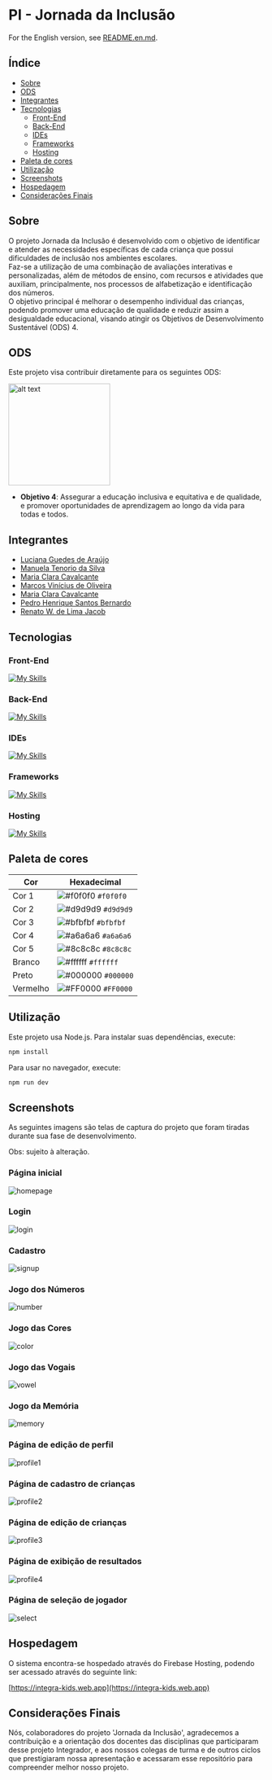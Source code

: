 # PI - Jornada da Inclusão

For the English version, see [README.en.md](README.en.md).

## Índice
- [Sobre](#sobre)
- [ODS](#ods)
- [Integrantes](#integrantes)
- [Tecnologias](#tecnologias)
  - [Front-End](#front-end)
  - [Back-End](#back-end)
  - [IDEs](#ides)
  - [Frameworks](#frameworks)
  - [Hosting](#hosting)
- [Paleta de cores](#paleta-de-cores)
- [Utilização](#utilização)
- [Screenshots](#screenshots)
- [Hospedagem](#hospedagem)
- [Considerações Finais](#considerações-finais)

## Sobre

O projeto Jornada da Inclusão é desenvolvido com o objetivo de identificar e atender as necessidades específicas de cada criança que possui dificuldades de inclusão nos ambientes escolares.  
Faz-se a utilização de uma combinação de avaliações interativas e personalizadas, além de métodos de ensino, com recursos e atividades que auxiliam, principalmente, nos processos de alfabetização e identificação dos números.  
O objetivo principal é melhorar o desempenho individual das crianças, podendo promover uma educação de qualidade e reduzir assim a desigualdade educacional, visando atingir os Objetivos de Desenvolvimento Sustentável (ODS) 4.

## ODS

Este projeto visa contribuir diretamente para os seguintes ODS:

<a href="https://brasil.un.org/pt-br/sdgs/4" target="_blank">
    <img src="https://brasil.un.org/profiles/undg_country/themes/custom/undg/images/SDGs/pt-br/SDG-4.svg" alt="alt text" width="200" style="margin-right: 10px;">
</a>

- **Objetivo 4**: Assegurar a educação inclusiva e equitativa e de qualidade, e promover oportunidades de aprendizagem ao longo da vida para todas e todos.

## Integrantes
- [Luciana Guedes de Araújo](https://github.com/Luciana-Guedes-de-Araujo) 
- [Manuela Tenorio da Silva](https://github.com/ManuelaTenorio)
- [Maria Clara Cavalcante](https://github.com/MariaClara)
- [Marcos Vinícius de Oliveira](https://github.com/ViniMarkos283)
- [Maria Clara Cavalcante](https://github.com/ClaraCavalcant-One)
- [Pedro Henrique Santos Bernardo](https://github.com/Pedro-HSB)
- [Renato W. de Lima Jacob](https://github.com/renatowljacob)

## Tecnologias

### Front-End

[![My Skills](https://skillicons.dev/icons?i=html,css,js,ts,react,vite&perline=3)](https://skillicons.dev)

### Back-End

[![My Skills](https://skillicons.dev/icons?i=java,spring,postgresql&perline=3)](https://skillicons.dev)

### IDEs

[![My Skills](https://skillicons.dev/icons?i=vscode,neovim,idea&perline=3)](https://skillicons.dev) 

### Frameworks

[![My Skills](https://skillicons.dev/icons?i=spring&perline=3)](https://skillicons.dev)

### Hosting

[![My Skills](https://skillicons.dev/icons?i=firebase&perline=3)](https://skillicons.dev)

## Paleta de cores

| Cor        | Hexadecimal                                                |
|------------|------------------------------------------------------------|
| Cor 1     | ![#f0f0f0](https://via.placeholder.com/10/f0f0f0?text=+) `#f0f0f0` |
| Cor 2     | ![#d9d9d9](https://via.placeholder.com/10/d9d9d9?text=+) `#d9d9d9` |
| Cor 3     | ![#bfbfbf](https://via.placeholder.com/10/bfbfbf?text=+) `#bfbfbf` |
| Cor 4     | ![#a6a6a6](https://via.placeholder.com/10/a6a6a6?text=+) `#a6a6a6` |
| Cor 5     | ![#8c8c8c](https://via.placeholder.com/10/8c8c8c?text=+) `#8c8c8c` |
| Branco     | ![#ffffff](https://via.placeholder.com/10/ffffff?text=+) `#ffffff` |
| Preto      | ![#000000](https://via.placeholder.com/10/000000?text=+) `#000000` |
| Vermelho   | ![#FF0000](https://via.placeholder.com/10/FF0000?text=+) `#FF0000` |

## Utilização

Este projeto usa Node.js. Para instalar suas dependências, execute:

```bash
npm install
```

Para usar no navegador, execute:

```bash
npm run dev
```

## Screenshots

As seguintes imagens são telas de captura do projeto que foram tiradas durante sua fase de desenvolvimento.

Obs: sujeito à alteração.

### Página inicial

![homepage](https://github.com/user-attachments/assets/cdfbad6d-e1f0-447d-90c8-55d7aa9674f3)

### Login

![login](https://github.com/user-attachments/assets/f621eaa2-22d5-4281-b9be-40d7e59ceaa4)

### Cadastro

![signup](https://github.com/user-attachments/assets/bcd5adb8-f875-4d3c-8509-2911c262a7db)

### Jogo dos Números

![number](https://github.com/user-attachments/assets/228ead33-a785-401f-8aab-286caccdadd7)

### Jogo das Cores

![color](https://github.com/user-attachments/assets/75167c20-9bc8-454b-9dae-938bfcf9ae3a)

### Jogo das Vogais

![vowel](https://github.com/user-attachments/assets/d6ac96de-1159-412b-9a14-8349ebff3e40)

### Jogo da Memória

![memory](https://github.com/user-attachments/assets/14df4b2f-0b39-455e-a8b5-dfaee8b0f4ee)

### Página de edição de perfil

![profile1](https://github.com/user-attachments/assets/ce9f652e-ed3b-42a1-9eaf-35ee24859c1e)

### Página de cadastro de crianças

![profile2](https://github.com/user-attachments/assets/deee3051-f60c-4573-8e31-cda844100a43)

### Página de edição de crianças

![profile3](https://github.com/user-attachments/assets/b4c406b7-fa09-41d5-a8a8-d0e0b185e6f3)

### Página de exibição de resultados

![profile4](https://github.com/user-attachments/assets/9903c4ea-7532-4f49-9f6e-31ca677db54f)

### Página de seleção de jogador

![select](https://github.com/user-attachments/assets/05054bfd-bfd2-418a-92e6-06bd4d220483)

## Hospedagem

O sistema encontra-se hospedado através do Firebase Hosting, podendo ser acessado através do seguinte link:

[https://integra-kids.web.app](https://integra-kids.web.app)

## Considerações Finais

Nós, colaboradores do projeto 'Jornada da Inclusão', agradecemos a contribuição e a orientação dos docentes das disciplinas que participaram desse projeto Integrador, e aos nossos colegas de turma e de outros ciclos que prestigiaram nossa apresentação e acessaram esse repositório para compreender melhor nosso projeto. 
